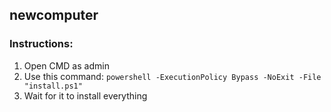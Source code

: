 ## newcomputer

### Instructions:

1. Open CMD as admin
2. Use this command: `powershell -ExecutionPolicy Bypass -NoExit -File "install.ps1"`
3. Wait for it to install everything

